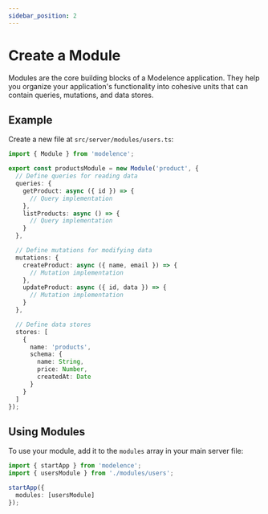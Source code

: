 ```yaml
---
sidebar_position: 2
---
```


# Create a Module

Modules are the core building blocks of a Modelence application. They help you organize your application's functionality into cohesive units that can contain queries, mutations, and data stores.

## Example

Create a new file at `src/server/modules/users.ts`:

```typescript title="src/server/modules/users.ts"
import { Module } from 'modelence';

export const productsModule = new Module('product', {
  // Define queries for reading data
  queries: {
    getProduct: async ({ id }) => {
      // Query implementation
    },
    listProducts: async () => {
      // Query implementation
    }
  },

  // Define mutations for modifying data
  mutations: {
    createProduct: async ({ name, email }) => {
      // Mutation implementation
    },
    updateProduct: async ({ id, data }) => {
      // Mutation implementation
    }
  },

  // Define data stores
  stores: [
    {
      name: 'products',
      schema: {
        name: String,
        price: Number,
        createdAt: Date
      }
    }
  ]
});
```

## Using Modules

To use your module, add it to the `modules` array in your main server file:

```ts title="src/server/app.ts"
import { startApp } from 'modelence';
import { usersModule } from './modules/users';

startApp({
  modules: [usersModule]
});
```